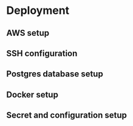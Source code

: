# Deployment

## AWS setup
## SSH configuration
## Postgres database setup
## Docker setup
## Secret and configuration setup
